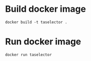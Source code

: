 # Build docker image
    docker build -t taselector .

# Run docker image
    docker run taselector


